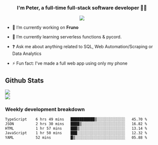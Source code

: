
### <div align="center">I'm Peter, a full-time full-stack software developer 👨‍💻</div>  
<div align="center">
<a href="https://ko-fi.com/theofficialpeter" target="_blank" style="display: inline-block;">
                <img
                    src="https://img.shields.io/badge/Donate-Ko--fi-F16061.svg?style=flat-square&logo=ko-fi" 
                    align="center"
                />
            </a> 
</div>  

- 🔭 I’m currently working on **Fruno**  
  

- 🌱 I’m currently learning serverless functions & pycord.  
  

- ❓ Ask me about anything related to SQL, Web Automation/Scraping or Data Analytics  
  

- ⚡ Fun fact: I've made a full web app using only my phone  
  



## Github Stats  
![](https://github-readme-stats.vercel.app/api?username=TheOfficialPeter&theme=tokyonight&hide_border=true&include_all_commits=false&count_private=false)<br/>
![](https://github-readme-stats.vercel.app/api/top-langs/?username=TheOfficialPeter&theme=tokyonight&hide_border=true&include_all_commits=false&count_private=false&layout=compact)

<h3>Weekly development breakdown</h3>

<!--START_SECTION:waka-->

```txt
TypeScript    6 hrs 49 mins   ███████████▒░░░░░░░░░░░░░   45.70 %
JSON          2 hrs 30 mins   ████▒░░░░░░░░░░░░░░░░░░░░   16.82 %
HTML          1 hr 57 mins    ███▒░░░░░░░░░░░░░░░░░░░░░   13.14 %
JavaScript    1 hr 50 mins    ███░░░░░░░░░░░░░░░░░░░░░░   12.32 %
YAML          52 mins         █▒░░░░░░░░░░░░░░░░░░░░░░░   05.88 %
```

<!--END_SECTION:waka-->
